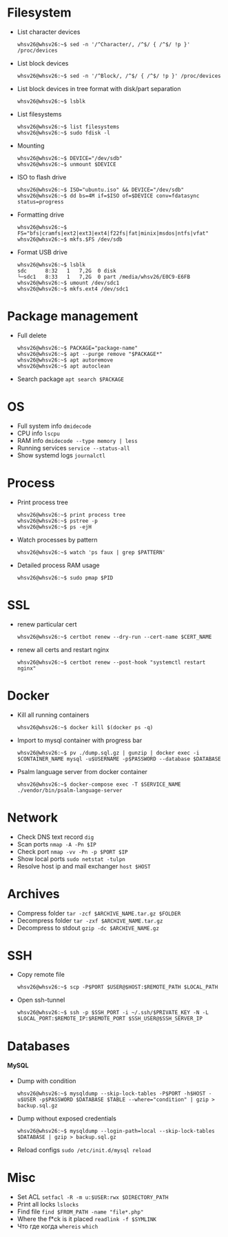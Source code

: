 # Filesystem

- List character devices
  ```console
  whsv26@whsv26:~$ sed -n '/^Character/, /^$/ { /^$/ !p }' /proc/devices
  ```

- List block devices
  ```console
  whsv26@whsv26:~$ sed -n '/^Block/, /^$/ { /^$/ !p }' /proc/devices
  ```

- List block devices in tree format with disk/part separation
  ```console
  whsv26@whsv26:~$ lsblk
  ```
  
- List filesystems
  ```console
  whsv26@whsv26:~$ list filesystems
  whsv26@whsv26:~$ sudo fdisk -l
  ```

- Mounting
  ```console
  whsv26@whsv26:~$ DEVICE="/dev/sdb"
  whsv26@whsv26:~$ unmount $DEVICE
  ```

- ISO to flash drive
  ```console
  whsv26@whsv26:~$ ISO="ubuntu.iso" && DEVICE="/dev/sdb"
  whsv26@whsv26:~$ dd bs=4M if=$ISO of=$DEVICE conv=fdatasync status=progress
  ```

- Formatting drive
  ```console
  whsv26@whsv26:~$ FS="bfs|cramfs|ext2|ext3|ext4|f22fs|fat|minix|msdos|ntfs|vfat"
  whsv26@whsv26:~$ mkfs.$FS /dev/sdb
  ```
- Format USB drive
  ```console
  whsv26@whsv26:~$ lsblk
  sdc      8:32   1   7,2G  0 disk 
  └─sdc1   8:33   1   7,2G  0 part /media/whsv26/E0C9-E6FB
  whsv26@whsv26:~$ umount /dev/sdc1
  whsv26@whsv26:~$ mkfs.ext4 /dev/sdc1
  ```

# Package management
- Full delete
  ```console
  whsv26@whsv26:~$ PACKAGE="package-name"
  whsv26@whsv26:~$ apt --purge remove "$PACKAGE*"
  whsv26@whsv26:~$ apt autoremove
  whsv26@whsv26:~$ apt autoclean
  ```

- Search package ```apt search $PACKAGE```

# OS
- Full system info ```dmidecode```
- CPU info ```lscpu```
- RAM info ```dmidecode --type memory | less```
- Running services ```service --status-all```
- Show systemd logs ```journalctl```

# Process

- Print process tree
  ```console
  whsv26@whsv26:~$ print process tree
  whsv26@whsv26:~$ pstree -p
  whsv26@whsv26:~$ ps -ejH
  ```

- Watch processes by pattern
  ```console
  whsv26@whsv26:~$ watch 'ps faux | grep $PATTERN'
  ```
  
- Detailed process RAM usage
  ```console
  whsv26@whsv26:~$ sudo pmap $PID
  ```


# SSL
- renew particular cert 
  ```console
  whsv26@whsv26:~$ certbot renew --dry-run --cert-name $CERT_NAME
  ```

- renew all certs and restart nginx 
  ```console
  whsv26@whsv26:~$ certbot renew --post-hook "systemctl restart nginx"
  ```

# Docker
- Kill all running containers
  ```console
  whsv26@whsv26:~$ docker kill $(docker ps -q)
  ```

- Import to mysql container with progress bar
  ```console
  whsv26@whsv26:~$ pv ./dump.sql.gz | gunzip | docker exec -i $CONTAINER_NAME mysql -u$USERNAME -p$PASSWORD --database $DATABASE
  ```

- Psalm language server from docker container
  ```console
  whsv26@whsv26:~$ docker-compose exec -T $SERVICE_NAME ./vendor/bin/psalm-language-server
  ```

# Network

- Check DNS text record ```dig```
- Scan ports ```nmap -A -Pn $IP```
- Check port ```nmap -vv -Pn -p $PORT $IP```
- Show local ports ```sudo netstat -tulpn```
- Resolve host ip and mail exchanger ```host $HOST```

# Archives
- Compress folder ```tar -zcf $ARCHIVE_NAME.tar.gz $FOLDER```
- Decompress folder ```tar -zxf $ARCHIVE_NAME.tar.gz```
- Decompress to stdout ```gzip -dc $ARCHIVE_NAME.gz```

# SSH
- Copy remote file
  ```console
  whsv26@whsv26:~$ scp -P$PORT $USER@$HOST:$REMOTE_PATH $LOCAL_PATH
  ```

- Open ssh-tunnel
  ```console
  whsv26@whsv26:~$ ssh -p $SSH_PORT -i ~/.ssh/$PRIVATE_KEY -N -L $LOCAL_PORT:$REMOTE_IP:$REMOTE_PORT $SSH_USER@$SSH_SERVER_IP
  ```

# Databases

#### MySQL

- Dump with condition
  ```console
  whsv26@whsv26:~$ mysqldump --skip-lock-tables -P$PORT -h$HOST -u$USER -p$PASSWORD $DATABASE $TABLE --where="condition" | gzip > backup.sql.gz
  ```

- Dump without exposed credentials
  ```console
  whsv26@whsv26:~$ mysqldump --login-path=local --skip-lock-tables $DATABASE | gzip > backup.sql.gz
  ``` 

- Reload configs ```sudo /etc/init.d/mysql reload```

# Misc

- Set ACL ```setfacl -R -m u:$USER:rwx $DIRECTORY_PATH```
- Print all locks ```lslocks```
- Find file ```find $FROM_PATH -name "file*.php"```
- Where the f*ck is it placed ```readlink -f $SYMLINK```
- Что где когда ```whereis``` ```which```
